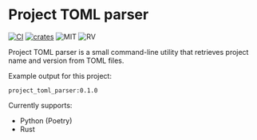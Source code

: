 

<h1 align="center">
  
  # Project TOML parser
  [![CI][ci0]][ci1] [![crates][cr0]][cr1] ![MIT][l0] ![RV][rv0] 
 
</h1>

[ci0]: https://github.com/StephanMalan/project_toml_parser/actions/workflows/build.yml/badge.svg
[ci1]: https://github.com/StephanMalan/project_toml_parser/actions/workflows/rust.yml
[cr0]: https://img.shields.io/badge/dynamic/json?color=success&label=crates.io&prefix=v&query=versions%5B0%5D.num&url=https%3A%2F%2Fcrates.io%2Fapi%2Fv1%2Fcrates%2Fproject_toml_parser%2Fversions
[cr1]: https://crates.io/crates/project_toml_parser
[l0]: https://img.shields.io/badge/license-MIT-blue.svg
[rv0]: https://img.shields.io/badge/rustc-1.71%2B-lightgrey.svg

Project TOML parser is a small command-line utility that retrieves project name and version from TOML files.

Example output for this project:
```
project_toml_parser:0.1.0
```

Currently supports:
- Python (Poetry)
- Rust
